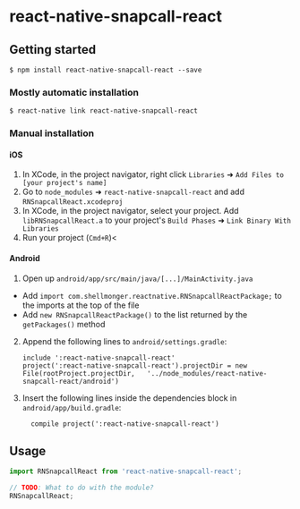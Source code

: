 
# react-native-snapcall-react

## Getting started

`$ npm install react-native-snapcall-react --save`

### Mostly automatic installation

`$ react-native link react-native-snapcall-react`

### Manual installation


#### iOS

1. In XCode, in the project navigator, right click `Libraries` ➜ `Add Files to [your project's name]`
2. Go to `node_modules` ➜ `react-native-snapcall-react` and add `RNSnapcallReact.xcodeproj`
3. In XCode, in the project navigator, select your project. Add `libRNSnapcallReact.a` to your project's `Build Phases` ➜ `Link Binary With Libraries`
4. Run your project (`Cmd+R`)<

#### Android

1. Open up `android/app/src/main/java/[...]/MainActivity.java`
  - Add `import com.shellmonger.reactnative.RNSnapcallReactPackage;` to the imports at the top of the file
  - Add `new RNSnapcallReactPackage()` to the list returned by the `getPackages()` method
2. Append the following lines to `android/settings.gradle`:
  	```
  	include ':react-native-snapcall-react'
  	project(':react-native-snapcall-react').projectDir = new File(rootProject.projectDir, 	'../node_modules/react-native-snapcall-react/android')
  	```
3. Insert the following lines inside the dependencies block in `android/app/build.gradle`:
  	```
      compile project(':react-native-snapcall-react')
  	```


## Usage
```javascript
import RNSnapcallReact from 'react-native-snapcall-react';

// TODO: What to do with the module?
RNSnapcallReact;
```
  